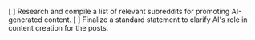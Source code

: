 [ ] Research and compile a list of relevant subreddits for promoting AI-generated content.
[ ] Finalize a standard statement to clarify AI's role in content creation for the posts.